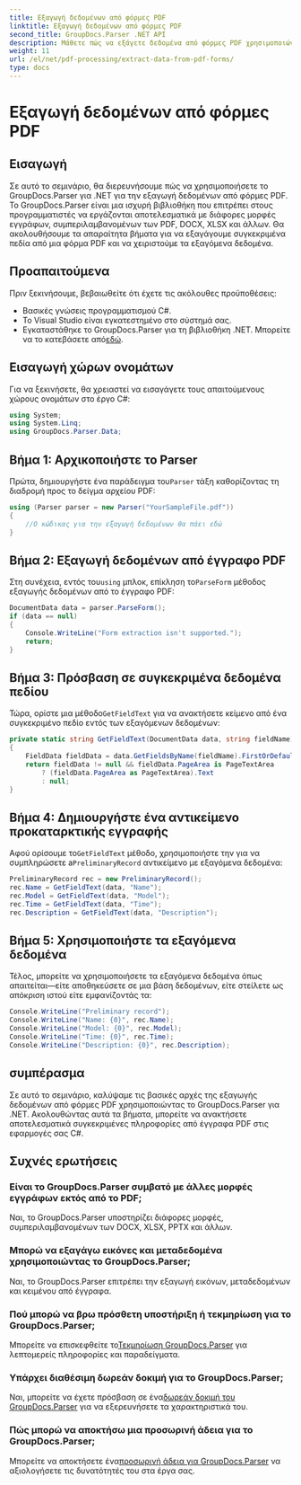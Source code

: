 ```yaml
---
title: Εξαγωγή δεδομένων από φόρμες PDF
linktitle: Εξαγωγή δεδομένων από φόρμες PDF
second_title: GroupDocs.Parser .NET API
description: Μάθετε πώς να εξάγετε δεδομένα από φόρμες PDF χρησιμοποιώντας το GroupDocs.Parser για .NET. Οδηγός βήμα προς βήμα με παραδείγματα κώδικα και συχνές ερωτήσεις.
weight: 11
url: /el/net/pdf-processing/extract-data-from-pdf-forms/
type: docs
---
```

# Εξαγωγή δεδομένων από φόρμες PDF

## Εισαγωγή
Σε αυτό το σεμινάριο, θα διερευνήσουμε πώς να χρησιμοποιήσετε το GroupDocs.Parser για .NET για την εξαγωγή δεδομένων από φόρμες PDF. Το GroupDocs.Parser είναι μια ισχυρή βιβλιοθήκη που επιτρέπει στους προγραμματιστές να εργάζονται αποτελεσματικά με διάφορες μορφές εγγράφων, συμπεριλαμβανομένων των PDF, DOCX, XLSX και άλλων. Θα ακολουθήσουμε τα απαραίτητα βήματα για να εξαγάγουμε συγκεκριμένα πεδία από μια φόρμα PDF και να χειριστούμε τα εξαγόμενα δεδομένα.
## Προαπαιτούμενα
Πριν ξεκινήσουμε, βεβαιωθείτε ότι έχετε τις ακόλουθες προϋποθέσεις:
- Βασικές γνώσεις προγραμματισμού C#.
- Το Visual Studio είναι εγκατεστημένο στο σύστημά σας.
- Εγκαταστάθηκε το GroupDocs.Parser για τη βιβλιοθήκη .NET. Μπορείτε να το κατεβάσετε από[εδώ](https://releases.groupdocs.com/parser/net/).

## Εισαγωγή χώρων ονομάτων
Για να ξεκινήσετε, θα χρειαστεί να εισαγάγετε τους απαιτούμενους χώρους ονομάτων στο έργο C#:
```csharp
using System;
using System.Linq;
using GroupDocs.Parser.Data;
```
## Βήμα 1: Αρχικοποιήστε το Parser
 Πρώτα, δημιουργήστε ένα παράδειγμα του`Parser` τάξη καθορίζοντας τη διαδρομή προς το δείγμα αρχείου PDF:
```csharp
using (Parser parser = new Parser("YourSampleFile.pdf"))
{
    //Ο κώδικας για την εξαγωγή δεδομένων θα πάει εδώ
}
```
## Βήμα 2: Εξαγωγή δεδομένων από έγγραφο PDF
 Στη συνέχεια, εντός του`using` μπλοκ, επίκληση το`ParseForm` μέθοδος εξαγωγής δεδομένων από το έγγραφο PDF:
```csharp
DocumentData data = parser.ParseForm();
if (data == null)
{
    Console.WriteLine("Form extraction isn't supported.");
    return;
}
```
## Βήμα 3: Πρόσβαση σε συγκεκριμένα δεδομένα πεδίου
 Τώρα, ορίστε μια μέθοδο`GetFieldText` για να ανακτήσετε κείμενο από ένα συγκεκριμένο πεδίο εντός των εξαγόμενων δεδομένων:
```csharp
private static string GetFieldText(DocumentData data, string fieldName)
{
    FieldData fieldData = data.GetFieldsByName(fieldName).FirstOrDefault();
    return fieldData != null && fieldData.PageArea is PageTextArea
        ? (fieldData.PageArea as PageTextArea).Text
        : null;
}
```
## Βήμα 4: Δημιουργήστε ένα αντικείμενο προκαταρκτικής εγγραφής
 Αφού ορίσουμε το`GetFieldText` μέθοδο, χρησιμοποιήστε την για να συμπληρώσετε a`PreliminaryRecord` αντικείμενο με εξαγόμενα δεδομένα:
```csharp
PreliminaryRecord rec = new PreliminaryRecord();
rec.Name = GetFieldText(data, "Name");
rec.Model = GetFieldText(data, "Model");
rec.Time = GetFieldText(data, "Time");
rec.Description = GetFieldText(data, "Description");
```
## Βήμα 5: Χρησιμοποιήστε τα εξαγόμενα δεδομένα
Τέλος, μπορείτε να χρησιμοποιήσετε τα εξαγόμενα δεδομένα όπως απαιτείται—είτε αποθηκεύσετε σε μια βάση δεδομένων, είτε στείλετε ως απόκριση ιστού είτε εμφανίζοντάς τα:
```csharp
Console.WriteLine("Preliminary record");
Console.WriteLine("Name: {0}", rec.Name);
Console.WriteLine("Model: {0}", rec.Model);
Console.WriteLine("Time: {0}", rec.Time);
Console.WriteLine("Description: {0}", rec.Description);
```

## συμπέρασμα
Σε αυτό το σεμινάριο, καλύψαμε τις βασικές αρχές της εξαγωγής δεδομένων από φόρμες PDF χρησιμοποιώντας το GroupDocs.Parser για .NET. Ακολουθώντας αυτά τα βήματα, μπορείτε να ανακτήσετε αποτελεσματικά συγκεκριμένες πληροφορίες από έγγραφα PDF στις εφαρμογές σας C#.

## Συχνές ερωτήσεις
### Είναι το GroupDocs.Parser συμβατό με άλλες μορφές εγγράφων εκτός από το PDF;
Ναι, το GroupDocs.Parser υποστηρίζει διάφορες μορφές, συμπεριλαμβανομένων των DOCX, XLSX, PPTX και άλλων.
### Μπορώ να εξαγάγω εικόνες και μεταδεδομένα χρησιμοποιώντας το GroupDocs.Parser;
Ναι, το GroupDocs.Parser επιτρέπει την εξαγωγή εικόνων, μεταδεδομένων και κειμένου από έγγραφα.
### Πού μπορώ να βρω πρόσθετη υποστήριξη ή τεκμηρίωση για το GroupDocs.Parser;
 Μπορείτε να επισκεφθείτε το[Τεκμηρίωση GroupDocs.Parser](https://tutorials.groupdocs.com/parser/net/) για λεπτομερείς πληροφορίες και παραδείγματα.
### Υπάρχει διαθέσιμη δωρεάν δοκιμή για το GroupDocs.Parser;
 Ναι, μπορείτε να έχετε πρόσβαση σε ένα[δωρεάν δοκιμή του GroupDocs.Parser](https://releases.groupdocs.com/) για να εξερευνήσετε τα χαρακτηριστικά του.
### Πώς μπορώ να αποκτήσω μια προσωρινή άδεια για το GroupDocs.Parser;
 Μπορείτε να αποκτήσετε ένα[προσωρινή άδεια για GroupDocs.Parser](https://purchase.groupdocs.com/temporary-license/) να αξιολογήσετε τις δυνατότητές του στα έργα σας.